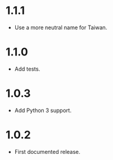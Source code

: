 1.1.1
=====

* Use a more neutral name for Taiwan.

1.1.0
=====

* Add tests.

1.0.3
=====

* Add Python 3 support.


1.0.2
=====

* First documented release.
